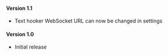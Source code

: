 #### Version 1.1
- Text hooker WebSocket URL can now be changed in settings

#### Version 1.0
- Initial release
